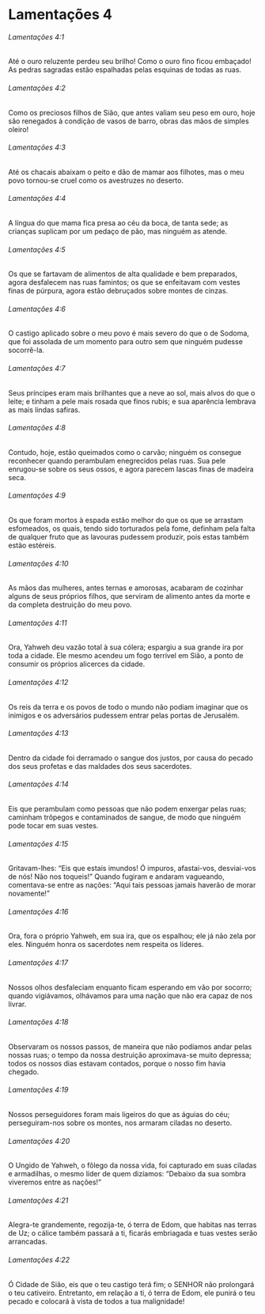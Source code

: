 # Lamentações 4

###### Lamentações 4:1

Até o ouro reluzente perdeu seu brilho! Como o ouro fino ficou embaçado! As pedras sagradas estão espalhadas pelas esquinas de todas as ruas.

###### Lamentações 4:2

Como os preciosos filhos de Sião, que antes valiam seu peso em ouro, hoje são renegados à condição de vasos de barro, obras das mãos de simples oleiro!

###### Lamentações 4:3

Até os chacais abaixam o peito e dão de mamar aos filhotes, mas o meu povo tornou-se cruel como os avestruzes no deserto.

###### Lamentações 4:4

A língua do que mama fica presa ao céu da boca, de tanta sede; as crianças suplicam por um pedaço de pão, mas ninguém as atende.

###### Lamentações 4:5

Os que se fartavam de alimentos de alta qualidade e bem preparados, agora desfalecem nas ruas famintos; os que se enfeitavam com vestes finas de púrpura, agora estão debruçados sobre montes de cinzas.

###### Lamentações 4:6

O castigo aplicado sobre o meu povo é mais severo do que o de Sodoma, que foi assolada de um momento para outro sem que ninguém pudesse socorrê-la.

###### Lamentações 4:7

Seus príncipes eram mais brilhantes que a neve ao sol, mais alvos do que o leite; e tinham a pele mais rosada que finos rubis; e sua aparência lembrava as mais lindas safiras.

###### Lamentações 4:8

Contudo, hoje, estão queimados como o carvão; ninguém os consegue reconhecer quando perambulam enegrecidos pelas ruas. Sua pele enrugou-se sobre os seus ossos, e agora parecem lascas finas de madeira seca.

###### Lamentações 4:9

Os que foram mortos à espada estão melhor do que os que se arrastam esfomeados, os quais, tendo sido torturados pela fome, definham pela falta de qualquer fruto que as lavouras pudessem produzir, pois estas também estão estéreis.

###### Lamentações 4:10

As mãos das mulheres, antes ternas e amorosas, acabaram de cozinhar alguns de seus próprios filhos, que serviram de alimento antes da morte e da completa destruição do meu povo.

###### Lamentações 4:11

Ora, Yahweh deu vazão total à sua cólera; espargiu a sua grande ira por toda a cidade. Ele mesmo acendeu um fogo terrível em Sião, a ponto de consumir os próprios alicerces da cidade.

###### Lamentações 4:12

Os reis da terra e os povos de todo o mundo não podiam imaginar que os inimigos e os adversários pudessem entrar pelas portas de Jerusalém.

###### Lamentações 4:13

Dentro da cidade foi derramado o sangue dos justos, por causa do pecado dos seus profetas e das maldades dos seus sacerdotes.

###### Lamentações 4:14

Eis que perambulam como pessoas que não podem enxergar pelas ruas; caminham trôpegos e contaminados de sangue, de modo que ninguém pode tocar em suas vestes.

###### Lamentações 4:15

Gritavam-lhes: “Eis que estais imundos! Ó impuros, afastai-vos, desviai-vos de nós! Não nos toqueis!” Quando fugiram e andaram vagueando, comentava-se entre as nações: “Aqui tais pessoas jamais haverão de morar novamente!”

###### Lamentações 4:16

Ora, fora o próprio Yahweh, em sua ira, que os espalhou; ele já não zela por eles. Ninguém honra os sacerdotes nem respeita os líderes.

###### Lamentações 4:17

Nossos olhos desfaleciam enquanto ficam esperando em vão por socorro; quando vigiávamos, olhávamos para uma nação que não era capaz de nos livrar.

###### Lamentações 4:18

Observaram os nossos passos, de maneira que não podíamos andar pelas nossas ruas; o tempo da nossa destruição aproximava-se muito depressa; todos os nossos dias estavam contados, porque o nosso fim havia chegado.

###### Lamentações 4:19

Nossos perseguidores foram mais ligeiros do que as águias do céu; perseguiram-nos sobre os montes, nos armaram ciladas no deserto.

###### Lamentações 4:20

O Ungido de Yahweh, o fôlego da nossa vida, foi capturado em suas ciladas e armadilhas, o mesmo líder de quem dizíamos: “Debaixo da sua sombra viveremos entre as nações!”

###### Lamentações 4:21

Alegra-te grandemente, regozija-te, ó terra de Edom, que habitas nas terras de Uz; o cálice também passará a ti, ficarás embriagada e tuas vestes serão arrancadas.

###### Lamentações 4:22

Ó Cidade de Sião, eis que o teu castigo terá fim; o SENHOR não prolongará o teu cativeiro. Entretanto, em relação a ti, ó terra de Edom, ele punirá o teu pecado e colocará à vista de todos a tua malignidade!

